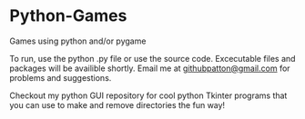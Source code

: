 # Python-Games
Games using python and/or pygame

To run, use the python .py file or use the source code.
Excecutable files and packages will be availible shortly.
Email me at githubpatton@gmail.com for problems and suggestions.

Checkout my python GUI repository for cool python Tkinter programs that you can use to make and remove directories the fun way!
